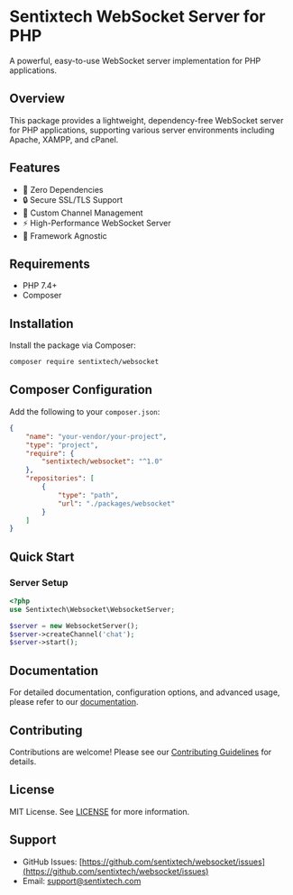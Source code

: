 # Sentixtech WebSocket Server for PHP

A powerful, easy-to-use WebSocket server implementation for PHP applications.

## Overview

This package provides a lightweight, dependency-free WebSocket server for PHP applications, supporting various server environments including Apache, XAMPP, and cPanel.

## Features

- 🚀 Zero Dependencies
- 🔒 Secure SSL/TLS Support
- 🎯 Custom Channel Management
- ⚡ High-Performance WebSocket Server
- 📝 Framework Agnostic

## Requirements

- PHP 7.4+
- Composer

## Installation

Install the package via Composer:

```bash
composer require sentixtech/websocket
```

## Composer Configuration

Add the following to your `composer.json`:

```json
{
    "name": "your-vendor/your-project",
    "type": "project",
    "require": {
        "sentixtech/websocket": "^1.0"
    },
    "repositories": [
        {
            "type": "path",
            "url": "./packages/websocket"
        }
    ]
}
```

## Quick Start

### Server Setup

```php
<?php
use Sentixtech\Websocket\WebsocketServer;

$server = new WebsocketServer();
$server->createChannel('chat');
$server->start();
```

## Documentation

For detailed documentation, configuration options, and advanced usage, please refer to our [documentation](https://github.com/sentixtech/websocket/docs).

## Contributing

Contributions are welcome! Please see our [Contributing Guidelines](CONTRIBUTING.md) for details.

## License

MIT License. See [LICENSE](LICENSE) for more information.

## Support

- GitHub Issues: [https://github.com/sentixtech/websocket/issues](https://github.com/sentixtech/websocket/issues)
- Email: support@sentixtech.com
